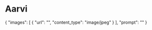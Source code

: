 # Aarvi
{   "images": [     {       "url": "",       "content_type": "image/jpeg"     }   ],   "prompt": "" }
